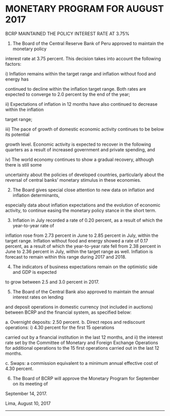 # MONETARY PROGRAM FOR AUGUST 2017
 BCRP MAINTAINED THE POLICY INTEREST RATE AT 3.75%

1. The Board of the Central Reserve Bank of Peru approved to maintain the monetary policy

interest rate at 3.75 percent. This decision takes into account the following factors:

i) Inflation remains within the target range and inflation without food and energy has

continued to decline within the inflation target range. Both rates are expected to converge
to 2.0 percent by the end of the year;

ii) Expectations of inflation in 12 months have also continued to decrease within the inflation

target range;

iii) The pace of growth of domestic economic activity continues to be below its potential

growth level. Economic activity is expected to recover in the following quarters as a result
of increased government and private spending, and

iv) The world economy continues to show a gradual recovery, although there is still some

uncertainty about the policies of developed countries, particularly about the reversal of
central banks’ monetary stimulus in these economies.

2. The Board gives special close attention to new data on inflation and inflation determinants,

especially data about inflation expectations and the evolution of economic activity, to
continue easing the monetary policy stance in the short term.

3. Inflation in July recorded a rate of 0.20 percent, as a result of which the year-to-year rate of

inflation rose from 2.73 percent in June to 2.85 percent in July, within the target range.
Inflation without food and energy showed a rate of 0.17 percent, as a result of which the
year-to-year rate fell from 2.38 percent in June to 2.36 percent in July, within the target range
as well. Inflation is forecast to remain within this range during 2017 and 2018.

4. The indicators of business expectations remain on the optimistic side and GDP is expected

to grow between 2.5 and 3.0 percent in 2017.

5. The Board of the Central Bank also approved to maintain the annual interest rates on lending

and deposit operations in domestic currency (not included in auctions) between BCRP and
the financial system, as specified below:

a. Overnight deposits: 2.50 percent.
b. Direct repos and rediscount operations: i) 4.30 percent for the first 15 operations

carried out by a financial institution in the last 12 months, and ii) the interest rate set
by the Committee of Monetary and Foreign Exchange Operations for additional
operations to the 15 first operations carried out in the last 12 months.

c. Swaps: a commission equivalent to a minimum annual effective cost of 4.30 percent.

6. The Board of BCRP will approve the Monetary Program for September on its meeting of

September 14, 2017.

Lima, August 10, 2017


-----

